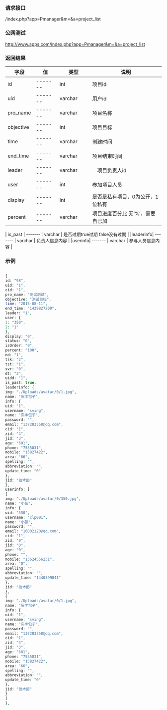 ### **请求接口**
/index.php?app=Pmanager&m=&a=project_list
### **公网测试**
http://www.apps.com/index.php?app=Pmanager&m=&a=project_list


### **返回结果**
|字段        |值          |类型    |说明        |
| ---------  |--------    |-------- |--------  |
|id          |-------   |int    | 项目id  |
|uid| -------     |varchar  |用户id      |
|pro_name| -------    |varchar  |项目名称   |
|objective| -------     |int  |项目目标    |
|time|  -------   |varchar     |  创建时间  |
|end_time|-------     |varchar   |项目结束时间        |
|leader|   -------         |varchar　　|　项目负责人id |
|user| -------   |int　|参加项目人员    |
|display|    -------         |int | 是否是私有项目，0为公开，1位私有|
|percent|  -------      | varchar   |  项目进度百分比  无‘%’，需要自己加|


| is_past | -------     | varchar   | 是否过期true过期  false没有过期 |
|leaderinfo|  -------         |   varchar  |  负责人信息内容    |
|userinfo|  -------         |   varchar  |  参与人员信息内容   |


### **示例**
````php

{
id: "98",
uid: "1",
cid: "1",
pro_name: "测试测试",
objective: "测试目标",
time: "2015-08-11",
end_time: "1439827200",
leader: "1",
user: {
1: "350",
2: "1"
},
display: "0",
status: "0",
isOrder: "0",
percent: "100",
nd: "1",
tsk: "2",
tst: "1",
svr: "0",
dt: "3",
uidd: "1",
is_past: true,
leaderinfo: {
img: "./Uploads/avatar/0/1.jpg",
name: "庆丰包子",
info: {
uid: "1",
username: "sving",
name: "庆丰包子",
password: "",
email: "137283358@qq.com",
cid: "1",
zid: "4",
jid: "3",
age: "601",
phone: "7535831",
mobile: "15827422",
area: "66",
spelling: "",
abbreviation: "",
update_time: "0"
},
jid: "技术部"
},
userinfo: [
{
img: "./Uploads/avatar/0/350.jpg",
name: "小薇",
info: {
uid: "350",
username: "clp001",
name: "小薇",
password: "",
email: "16002120@qq.com",
cid: "1",
zid: "0",
jid: "0",
age: "0",
phone: "",
mobile: "13624556231",
area: "0",
spelling: "",
abbreviation: "",
update_time: "1440399841"
},
jid: "技术部"
},
{
img: "./Uploads/avatar/0/1.jpg",
name: "庆丰包子",
info: {
uid: "1",
username: "sving",
name: "庆丰包子",
password: "",
email: "137283358@qq.com",
cid: "1",
zid: "4",
jid: "3",
age: "601",
phone: "7535831",
mobile: "15827422",
area: "66",
spelling: "",
abbreviation: "",
update_time: "0"
},
jid: "技术部"
}
]
},